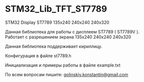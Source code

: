 # STM32_Lib_TFT_ST7789
STM32 Display ST7789 135x240  240x240  240x320

Данная библиотека для работы с дисплеем ST7789 ( ST7789V ).
Работает с разрешением экрана 135x240  240x240  240x320

Данная библиотека поддерживает кириллицу.

Конфигурация в файле st7789.h

Инициализация и примеры работы в файле example.txt

По всем вопросам пишите: golinskiy.konstantin@gmail.com
